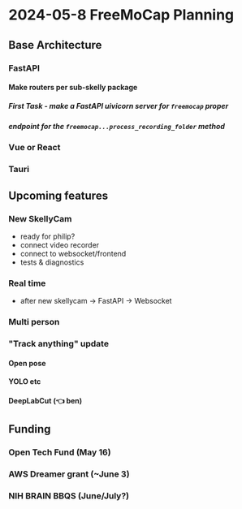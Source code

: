 # 2024-05-8 FreeMoCap Planning

## Base Architecture
### FastAPI
#### Make routers per sub-skelly package
##### First Task - make a FastAPI uivicorn server for `freemocap` proper    
##### endpoint for the `freemocap...process_recording_folder` method 
### Vue or React
### Tauri 


## Upcoming features
### New SkellyCam 
- ready for philip?
- connect video recorder
- connect to websocket/frontend 
- tests & diagnostics

### Real time 
- after new skellycam -> FastAPI -> Websocket
### Multi person 
### "Track anything" update
#### Open pose
#### YOLO etc
#### DeepLabCut (👈 ben)


## Funding
### Open Tech Fund (May 16)

### AWS Dreamer grant (~June 3)
### NIH BRAIN BBQS (June/July?)


